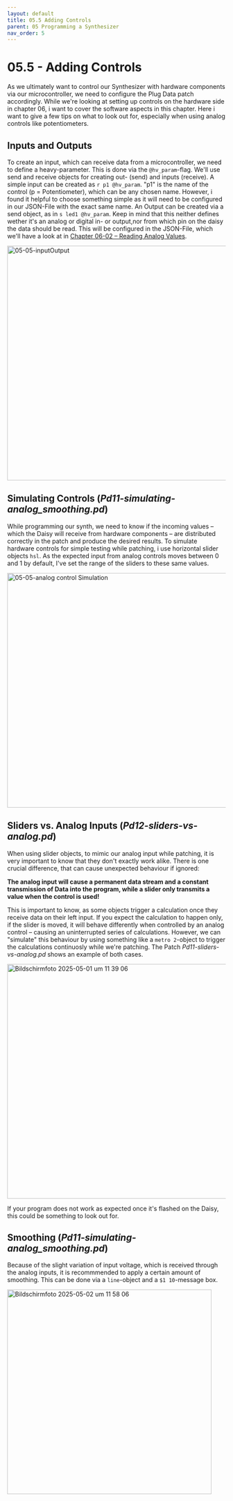 ```yaml
---
layout: default
title: 05.5 Adding Controls
parent: 05 Programming a Synthesizer
nav_order: 5
---
```


# 05.5 - Adding Controls

As we ultimately want to control our Synthesizer with hardware components via our microcontroller, we need to configure the Plug Data patch accordingly. While we're looking at setting up controls on the hardware side in chapter 06, i want to cover the software aspects in this chapter. Here i want to give a few tips on what to look out for, especially when using analog controls like potentiometers. 

## Inputs and Outputs

To create an input, which can receive data from a microcontroller, we need to define a heavy-parameter. This is done via the `@hv_param`-flag. We'll use send and receive objects for creating out- (send) and inputs (receive). A simple input can be created as `r p1 @hv_param`. "p1" is the name of the control (p = Potentiometer), which can be any chosen name. However, i found it helpful to choose something simple as it will need to be configured in our JSON-File with the exact same name. An Output can be created via a send object, as in `s led1 @hv_param`. Keep in mind that this neither defines wether it's an analog or digital in- or output,nor from which pin on the daisy the data should be read. This will be configured in the JSON-File, which we'll have a look at in [Chapter 06-02 – Reading Analog Values]({{site.baseurl}}/chapter-06/06-02-analog-read.md ). 

<img width="540" alt="05-05-inputOutput" src="https://github.com/user-attachments/assets/48a5b8bc-3e07-479c-af0e-fe1bbcc22d52" />

## Simulating Controls (_Pd11-simulating-analog_smoothing.pd_)

While programming our synth, we need to know if the incoming values – which the Daisy will receive from hardware components – are distributed correctly in the patch and produce the desired results. To simulate hardware controls for simple testing while patching, i use horizontal slider objects `hsl`. As the expected input from analog controls moves between 0 and 1 by default, I've set the range of the sliders to these same values. 

<img width="540" alt="05-05-analog control Simulation" src="https://github.com/user-attachments/assets/db9920f6-4458-4189-9aa8-247fc41cdd91" />

## Sliders vs. Analog Inputs (_Pd12-sliders-vs-analog.pd_)

When using slider objects, to mimic our analog input while patching, it is very important to know that they don't exactly work alike. There is one crucial difference, that can cause unexpected behaviour if ignored: 

**The analog input will cause a permanent data stream and a constant transmission of Data into the program, while a slider only transmits a value when the control is used!**

This is important to know, as some objects trigger a calculation once they receive data on their left input. If you expect the calculation to happen only, if the slider is moved, it will behave differently when controlled by an analog control – causing an uninterrupted series of calculations. However, we can "simulate" this behaviour by using something like a `metro 2`-object to trigger the calculations continuosly while we're patching.  The Patch _Pd11-sliders-vs-analog.pd_ shows an example of both cases. 

<img width="540" alt="Bildschirmfoto 2025-05-01 um 11 39 06" src="https://github.com/user-attachments/assets/a784dec3-f9e5-40f8-b011-b804f4b73e35" />

If your program does not work as expected once it's flashed on the Daisy, this could be something to look out for.

## Smoothing (_Pd11-simulating-analog_smoothing.pd_)

Because of the slight variation of input voltage, which is received through the analog inputs, it is recommmended to apply a certain amount of smoothing. This can be done via a `line`-object and a `$1 10`-message box. 

<img width="471" alt="Bildschirmfoto 2025-05-02 um 11 58 06" src="https://github.com/user-attachments/assets/821c96bf-20a6-46ff-bf41-aa5adb8dc3fb" />



